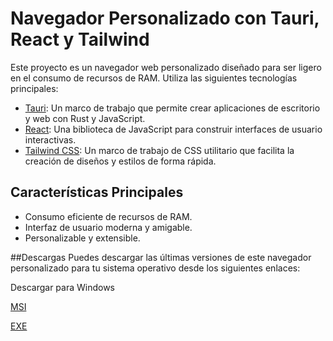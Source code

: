# Navegador Personalizado con Tauri, React y Tailwind

Este proyecto es un navegador web personalizado diseñado para ser ligero en el consumo de recursos de RAM. Utiliza las siguientes tecnologías principales:

- [Tauri](https://tauri.studio/): Un marco de trabajo que permite crear aplicaciones de escritorio y web con Rust y JavaScript.
- [React](https://reactjs.org/): Una biblioteca de JavaScript para construir interfaces de usuario interactivas.
- [Tailwind CSS](https://tailwindcss.com/): Un marco de trabajo de CSS utilitario que facilita la creación de diseños y estilos de forma rápida.

## Características Principales

- Consumo eficiente de recursos de RAM.
- Interfaz de usuario moderna y amigable.
- Personalizable y extensible.

##Descargas
Puedes descargar las últimas versiones de este navegador personalizado para tu sistema operativo desde los siguientes enlaces:

Descargar para Windows

<a href="https://github.com/JulianTPzzo/StreamLightBrowser/blob/main/msi/StreamerLightBrowser_0.0.0_x64_en-US.msi" target="blank">MSI</a>

<a href="https://github.com/JulianTPzzo/StreamLightBrowser/blob/main/nsis/StreamerLightBrowser_0.0.0_x64-setup.exe" target="blank">EXE</a>
